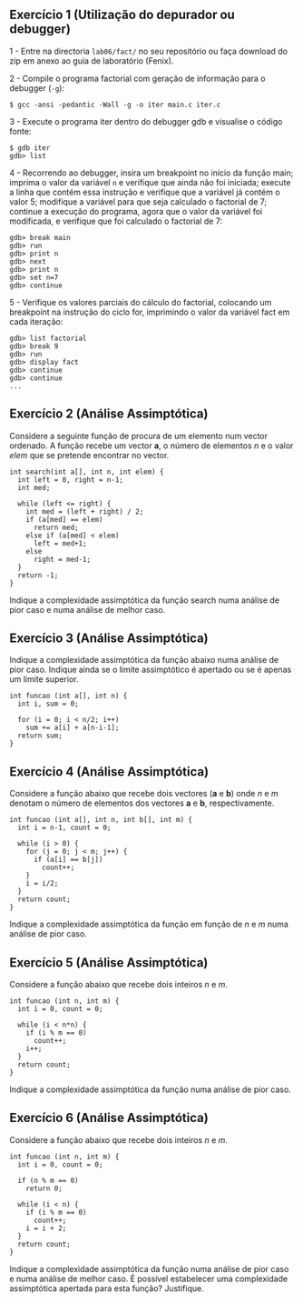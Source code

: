 ## Exercício 1 (Utilização do depurador ou debugger)

1 - Entre na directoria `lab06/fact/` no seu repositório ou faça download do zip em anexo ao guia de laboratório (Fenix).

2 - Compile o programa factorial com geração de informação para o debugger (`-g`):
```
$ gcc -ansi -pedantic -Wall -g -o iter main.c iter.c
```

3 - Execute o programa iter dentro do debugger gdb e visualise o código fonte:
```
$ gdb iter
gdb> list
```

4 - Recorrendo ao debugger, insira um breakpoint no início da função main; imprima o valor da variável `n` e verifique que ainda não foi iniciada; execute a linha que contém essa instrução e verifique que a variável já contém o valor 5; modifique a variável para que seja calculado o factorial de 7; continue a execução do programa, agora que o valor da variável foi modificada, e verifique que foi calculado o factorial de 7:

```
gdb> break main
gdb> run
gdb> print n
gdb> next
gdb> print n
gdb> set n=7
gdb> continue
```

5 - Verifique os valores parciais do cálculo do factorial, colocando um breakpoint na instrução do ciclo for, imprimindo o valor da variável fact em cada iteração: 

```
gdb> list factorial
gdb> break 9
gdb> run
gdb> display fact
gdb> continue
gdb> continue
...
```


## Exercício 2 (Análise Assimptótica)

Considere a seguinte função de procura de um elemento num vector ordenado.
A função recebe um vector **a**, o número de elementos *n* e o valor *elem*
que se pretende encontrar no vector.

```
int search(int a[], int n, int elem) {
  int left = 0, right = n-1;
  int med;

  while (left <= right) {
    int med = (left + right) / 2;
    if (a[med] == elem)
      return med;
    else if (a[med] < elem)
      left = med+1;
    else
      right = med-1;
  }
  return -1;
}
```

Indique a complexidade assimptótica da função search numa análise de pior caso
e numa análise de melhor caso.

## Exercício 3 (Análise Assimptótica)

Indique a complexidade assimptótica da função abaixo numa análise de pior caso.
Indique ainda se o limite assimptótico é apertado ou se é apenas um limite superior.

```
int funcao (int a[], int n) {
  int i, sum = 0;

  for (i = 0; i < n/2; i++) 
    sum += a[i] + a[n-i-1];
  return sum;
}
```


## Exercício 4 (Análise Assimptótica)

Considere a função abaixo que recebe dois vectores (**a** e **b**) onde
*n* e *m* denotam o número de elementos dos vectores **a** e **b**, respectivamente.

```
int funcao (int a[], int n, int b[], int m) {
  int i = n-1, count = 0;

  while (i > 0) {
    for (j = 0; j < m; j++) {
      if (a[i] == b[j])
        count++;
    }
    i = i/2;
  }
  return count;
}
```

Indique a complexidade assimptótica da função em função de *n* e *m* numa análise de pior caso.


## Exercício 5 (Análise Assimptótica)

Considere a função abaixo que recebe dois inteiros *n* e *m*.

```
int funcao (int n, int m) {
  int i = 0, count = 0;

  while (i < n*n) {
    if (i % m == 0)
      count++;
    i++;
  }
  return count;
}
```

Indique a complexidade assimptótica da função numa análise de pior caso.


## Exercício 6 (Análise Assimptótica)

Considere a função abaixo que recebe dois inteiros *n* e *m*.

```
int funcao (int n, int m) {
  int i = 0, count = 0;

  if (n % m == 0)
    return 0;

  while (i < n) {
    if (i % m == 0)
      count++;
    i = i + 2;
  }
  return count;
}
```

Indique a complexidade assimptótica da função numa análise de pior caso e numa análise de melhor caso.
É possível estabelecer uma complexidade assimptótica apertada para esta função? Justifique.

